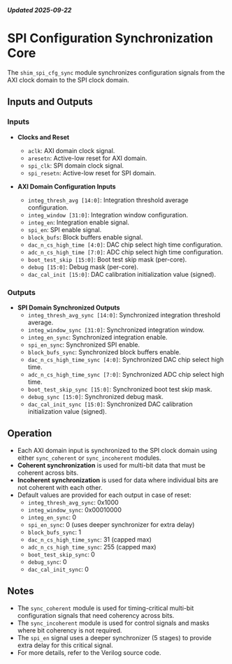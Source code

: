***Updated 2025-09-22***
# SPI Configuration Synchronization Core

The `shim_spi_cfg_sync` module synchronizes configuration signals from the AXI clock domain to the SPI clock domain.

## Inputs and Outputs

### Inputs

- **Clocks and Reset**
  - `aclk`: AXI domain clock signal.
  - `aresetn`: Active-low reset for AXI domain.
  - `spi_clk`: SPI domain clock signal.
  - `spi_resetn`: Active-low reset for SPI domain.

- **AXI Domain Configuration Inputs**
  - `integ_thresh_avg [14:0]`: Integration threshold average configuration.
  - `integ_window [31:0]`: Integration window configuration.
  - `integ_en`: Integration enable signal.
  - `spi_en`: SPI enable signal.
  - `block_bufs`: Block buffers enable signal.
  - `dac_n_cs_high_time [4:0]`: DAC chip select high time configuration.
  - `adc_n_cs_high_time [7:0]`: ADC chip select high time configuration.
  - `boot_test_skip [15:0]`: Boot test skip mask (per-core).
  - `debug [15:0]`: Debug mask (per-core).
  - `dac_cal_init [15:0]`: DAC calibration initialization value (signed).

### Outputs

- **SPI Domain Synchronized Outputs**
  - `integ_thresh_avg_sync [14:0]`: Synchronized integration threshold average.
  - `integ_window_sync [31:0]`: Synchronized integration window.
  - `integ_en_sync`: Synchronized integration enable.
  - `spi_en_sync`: Synchronized SPI enable.
  - `block_bufs_sync`: Synchronized block buffers enable.
  - `dac_n_cs_high_time_sync [4:0]`: Synchronized DAC chip select high time.
  - `adc_n_cs_high_time_sync [7:0]`: Synchronized ADC chip select high time.
  - `boot_test_skip_sync [15:0]`: Synchronized boot test skip mask.
  - `debug_sync [15:0]`: Synchronized debug mask.
  - `dac_cal_init_sync [15:0]`: Synchronized DAC calibration initialization value (signed).

## Operation

- Each AXI domain input is synchronized to the SPI clock domain using either `sync_coherent` or `sync_incoherent` modules.
- **Coherent synchronization** is used for multi-bit data that must be coherent across bits.
- **Incoherent synchronization** is used for data where individual bits are not coherent with each other.
- Default values are provided for each output in case of reset:
  - `integ_thresh_avg_sync`: 0x1000
  - `integ_window_sync`: 0x00010000
  - `integ_en_sync`: 0
  - `spi_en_sync`: 0 (uses deeper synchronizer for extra delay)
  - `block_bufs_sync`: 1
  - `dac_n_cs_high_time_sync`: 31 (capped max)
  - `adc_n_cs_high_time_sync`: 255 (capped max)
  - `boot_test_skip_sync`: 0
  - `debug_sync`: 0
  - `dac_cal_init_sync`: 0

## Notes

- The `sync_coherent` module is used for timing-critical multi-bit configuration signals that need coherency across bits.
- The `sync_incoherent` module is used for control signals and masks where bit coherency is not required.
- The `spi_en` signal uses a deeper synchronizer (5 stages) to provide extra delay for this critical signal.
- For more details, refer to the Verilog source code.
